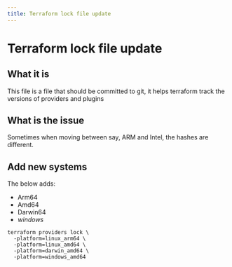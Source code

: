 ```yaml
---
title: Terraform lock file update
---
```


# Terraform lock file update

## What it is

This file is a file that should be committed to git, it helps terraform track the versions of providers and plugins

## What is the issue

Sometimes when moving between say, ARM and Intel, the hashes are different.


## Add new systems

The below adds:

* Arm64
* Amd64
* Darwin64
* _windows_
```shell
terraform providers lock \
  -platform=linux_arm64 \
  -platform=linux_amd64 \
  -platform=darwin_amd64 \
  -platform=windows_amd64
```